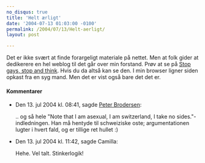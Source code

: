 ```yaml
---
no_disqus: true
title: 'Helt ærligt'
date: '2004-07-13 01:03:00 -0100'
permalink: /2004/07/13/Helt-aerligt/
layout: post

---
```

Det er ikke svært at finde forargeligt materiale på nettet. Men at folk gider at dedikerere en hel weblog til det går over min forstand. Prøv at se på [Stop gays, stop and think](http://stopgays.blogspot.com/). Hvis du da altså kan se den. I min browser ligner siden opkast fra en syg mand. Men det er vist også bare det det er.
<div class="vintage-comments">
<h4>Kommentarer </h4>
<ul class="vintage-comments-list"><li>
<p class="comment-meta">Den <time datetime="2004-07-13T20:41:55+02:00">13. jul 2004 kl.  08:41</time>, sagde <a href="http://pe.ter.dk/">Peter Brodersen</a>:</p>
<p>.. og så hele "Note that I am asexual, I am switzerland, I take no sides."-indledningen. Han må hentyde til schweiziske oste; argumentationen lugter i hvert fald, og er tillige ret hullet :)</p>
</li>

<li>
<p class="comment-meta">Den <time datetime="2004-07-13T23:42:41+02:00">13. jul 2004 kl.  11:42</time>, sagde Camilla:</p>
<p>Hehe. Vel talt. Stinkerlogik!</p>
</li>
</ul>
</div>
